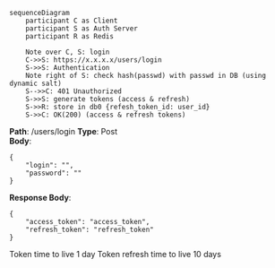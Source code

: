 ```mermaid
sequenceDiagram
    participant C as Client  
    participant S as Auth Server
    participant R as Redis

	Note over C, S: login
	C->>S: https://x.x.x.x/users/login
	S->>S: Authentication
	Note right of S: check hash(passwd) with passwd in DB (using dynamic salt)
	S-->>C: 401 Unauthorized
	S->>S: generate tokens (access & refresh)
	S->>R: store in db0 {refesh_token_id: user_id}
	S->>C: OK(200) (access & refresh tokens)
```

**Path**: /users/login
**Type**: Post  
**Body**:  
```
{
	"login": "",
	"password": ""
}  
```
**Response Body**:  
```
{
	"access_token": "access_token",
	"refresh_token": "refresh_token"
}  
```
Token time to live 1 day
Token refresh time to live 10 days
